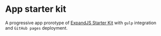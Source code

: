 # App starter kit

A progressive app prorotype of [ExpandJS Starter Kit](https://github.com/expandjs/expandjs-starter-kit) with `gulp` integration and `GitHub pages` deployment.